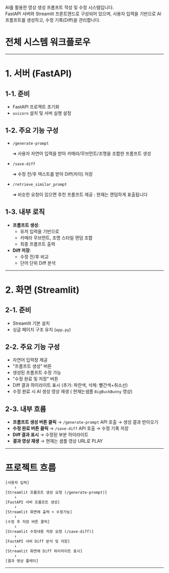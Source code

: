 AI를 활용한 영상 생성 프롬프트 작성 및 수정 시스템입니다.  
FastAPI 서버와 Streamlit 프론트엔드로 구성되어 있으며, 사용자 입력을 기반으로 AI 프롬프트를 생성하고, 수정 기록(Diff)을 관리합니다.

# 전체 시스템 워크플로우

---

# 1. 서버 (FastAPI)

## 1-1. 준비

- FastAPI 프로젝트 초기화
- `uvicorn` 설치 및 서버 실행 설정

## 1-2. 주요 기능 구성

- `/generate-prompt`
    
    ➔ 사용자 자연어 입력을 받아 카메라/무브먼트/조명을 조합한 프롬프트 생성
    
- `/save-diff`
    
    ➔ 수정 전/후 텍스트를 받아 Diff(차이) 저장
    
- `/retrieve_similar_prompt`
    
    ➔ 비슷한 요청이 있으면 추천 프롬프트 제공 : 현재는 랜덤하게 표출됩니다
    

## 1-3. 내부 로직

- **프롬프트 생성**:
    - 유저 입력을 기반으로
    - 카메라 무브먼트, 조명 스타일 랜덤 조합
    - 최종 프롬프트 출력
- **Diff 저장**:
    - 수정 전/후 비교
    - 단어 단위 Diff 분석

---

# 2. 화면 (Streamlit)

## 2-1. 준비

- Streamlit 기본 설치
- 싱글 페이지 구조 유지 (`app.py`)

## 2-2. 주요 기능 구성

- 자연어 입력창 제공
- "프롬프트 생성" 버튼
- 생성된 프롬프트 수정 가능
- "수정 완료 및 저장" 버튼
- Diff 결과 하이라이트 표시 (추가: 파란색, 삭제: 빨간색+취소선)
- 수정 완료 시 AI 생성 영상 재생 ( 현재는샘플 `BigBuckBunny` 영상)

## 2-3. 내부 흐름

- **프롬프트 생성 버튼 클릭** → `/generate-prompt` API 호출 → 생성 결과 받아오기
- **수정 완료 버튼 클릭** → `/save-diff` API 호출 → 수정 기록 저장
- **Diff 결과 표시** → 수정된 부분 하이라이트
- **결과 영상 재생** → 현재는 샘플 영상 URL로 PLAY

---

# 프로젝트 흐름

```
[사용자 입력]
    ↓
[Streamlit 프롬프트 생성 요청 (/generate-prompt)]
    ↓
[FastAPI 서버 프롬프트 생성]
    ↓
[Streamlit 화면에 출력 + 수정가능]
    ↓
[수정 후 저장 버튼 클릭]
    ↓
[Streamlit 수정내용 저장 요청 (/save-diff)]
    ↓
[FastAPI 서버 Diff 분석 및 저장]
    ↓
[Streamlit 화면에 Diff 하이라이트 표시]
    ↓
[결과 영상 플레이]

```

---
